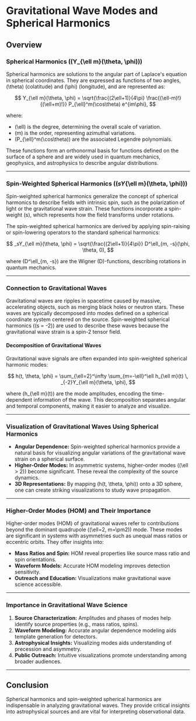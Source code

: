 # Gravitational Wave Modes and Spherical Harmonics

## Overview

### Spherical Harmonics (\(Y_{\ell m}(\theta, \phi)\))
Spherical harmonics are solutions to the angular part of Laplace's equation in spherical coordinates. They are expressed as functions of two angles, \(\theta\) (colatitude) and \(\phi\) (longitude), and are represented as:

$$
Y_{\ell m}(\theta, \phi) = \sqrt{\frac{(2\ell+1)}{4\pi} \frac{(\ell-m)!}{(\ell+m)!}} P_{\ell}^m(\cos\theta) e^{im\phi},
$$

where:
- \(\ell\) is the degree, determining the overall scale of variation.
- \(m\) is the order, representing azimuthal variations.
- \(P_{\ell}^m(\cos\theta)\) are the associated Legendre polynomials.

These functions form an orthonormal basis for functions defined on the surface of a sphere and are widely used in quantum mechanics, geophysics, and astrophysics to describe angular distributions.

---

### Spin-Weighted Spherical Harmonics (\(_sY_{\ell m}(\theta, \phi)\))
Spin-weighted spherical harmonics generalize the concept of spherical harmonics to describe fields with intrinsic spin, such as the polarization of light or the gravitational wave strain. These functions incorporate a spin-weight \(s\), which represents how the field transforms under rotations.

The spin-weighted spherical harmonics are derived by applying spin-raising or spin-lowering operators to the standard spherical harmonics:

$$
_sY_{\ell m}(\theta, \phi) = \sqrt{\frac{(2\ell+1)}{4\pi}} D^\ell_{m, -s}(\phi, \theta, 0),
$$

where \(D^\ell_{m, -s}\) are the Wigner \(D\)-functions, describing rotations in quantum mechanics.

---

### Connection to Gravitational Waves
Gravitational waves are ripples in spacetime caused by massive, accelerating objects, such as merging black holes or neutron stars. These waves are typically decomposed into modes defined on a spherical coordinate system centered on the source. Spin-weighted spherical harmonics (\(s = -2\)) are used to describe these waves because the gravitational wave strain is a spin-2 tensor field.

#### Decomposition of Gravitational Waves
Gravitational wave signals are often expanded into spin-weighted spherical harmonic modes:

$$
h(t, \theta, \phi) = \sum_{\ell=2}^\infty \sum_{m=-\ell}^\ell h_{\ell m}(t) \, _{-2}Y_{\ell m}(\theta, \phi),
$$

where \(h_{\ell m}(t)\) are the mode amplitudes, encoding the time-dependent information of the wave. This decomposition separates angular and temporal components, making it easier to analyze and visualize.

---

### Visualization of Gravitational Waves Using Spherical Harmonics
- **Angular Dependence:** Spin-weighted spherical harmonics provide a natural basis for visualizing angular variations of the gravitational wave strain on a spherical surface.
- **Higher-Order Modes:** In asymmetric systems, higher-order modes (\(\ell > 2\)) become significant. These reveal the complexity of the source dynamics.
- **3D Representations:** By mapping \(h(t, \theta, \phi)\) onto a 3D sphere, one can create striking visualizations to study wave propagation.

---

### Higher-Order Modes (HOM) and Their Importance
Higher-order modes (HOM) of gravitational waves refer to contributions beyond the dominant quadrupole (\(\ell=2, m=\pm2\)) mode. These modes are significant in systems with asymmetries such as unequal mass ratios or eccentric orbits. They offer insights into:
- **Mass Ratios and Spin:** HOM reveal properties like source mass ratio and spin orientations.
- **Waveform Models:** Accurate HOM modeling improves detection sensitivity.
- **Outreach and Education:** Visualizations make gravitational wave science accessible.

---

### Importance in Gravitational Wave Science
1. **Source Characterization:** Amplitudes and phases of modes help identify source properties (e.g., mass ratios, spins).
2. **Waveform Modeling:** Accurate angular dependence modeling aids template generation for detectors.
3. **Astrophysical Insights:** Visualizing modes aids understanding of precession and asymmetry.
4. **Public Outreach:** Intuitive visualizations promote understanding among broader audiences.

---

## Conclusion
Spherical harmonics and spin-weighted spherical harmonics are indispensable in analyzing gravitational waves. They provide critical insights into astrophysical sources and are vital for interpreting observational data.

